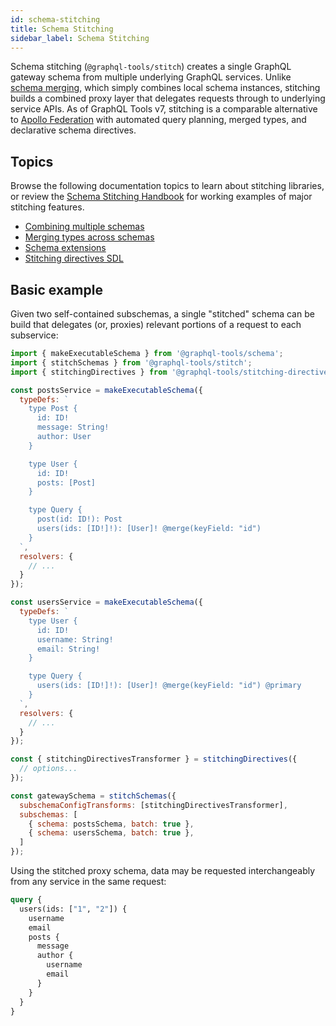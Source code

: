 ```yaml
---
id: schema-stitching
title: Schema Stitching
sidebar_label: Schema Stitching
---
```


Schema stitching (`@graphql-tools/stitch`) creates a single GraphQL gateway schema from multiple underlying GraphQL services. Unlike [schema merging](/docs/merge-schemas), which simply combines local schema instances, stitching builds a combined proxy layer that delegates requests through to underlying service APIs. As of GraphQL Tools v7, stitching is a comparable alternative to [Apollo Federation](https://www.apollographql.com/docs/federation/) with automated query planning, merged types, and declarative schema directives.

## Topics

Browse the following documentation topics to learn about stitching libraries, or review the [Schema Stitching Handbook](https://github.com/gmac/schema-stitching-handbook) for working examples of major stitching features.

- [Combining multiple schemas](/docs/stitch-combining-schemas)
- [Merging types across schemas](/docs/stitch-type-merging)
- [Schema extensions](/docs/stitch-type-merging)
- [Stitching directives SDL](/docs/stitch-directives-sdl)

## Basic example

Given two self-contained subschemas, a single "stitched" schema can be build that delegates (or, proxies) relevant portions of a request to each subservice:

```js
import { makeExecutableSchema } from '@graphql-tools/schema';
import { stitchSchemas } from '@graphql-tools/stitch';
import { stitchingDirectives } from '@graphql-tools/stitching-directives';

const postsService = makeExecutableSchema({
  typeDefs: `
    type Post {
      id: ID!
      message: String!
      author: User
    }

    type User {
      id: ID!
      posts: [Post]
    }

    type Query {
      post(id: ID!): Post
      users(ids: [ID!]!): [User]! @merge(keyField: "id")
    }
  `,
  resolvers: {
    // ...
  }
});

const usersService = makeExecutableSchema({
  typeDefs: `
    type User {
      id: ID!
      username: String!
      email: String!
    }

    type Query {
      users(ids: [ID!]!): [User]! @merge(keyField: "id") @primary
    }
  `,
  resolvers: {
    // ...
  }
});

const { stitchingDirectivesTransformer } = stitchingDirectives({
  // options...
});

const gatewaySchema = stitchSchemas({
  subschemaConfigTransforms: [stitchingDirectivesTransformer],
  subschemas: [
    { schema: postsSchema, batch: true },
    { schema: usersSchema, batch: true },
  ]
});
```

Using the stitched proxy schema, data may be requested interchangeably from any service in the same request:

```graphql
query {
  users(ids: ["1", "2"]) {
    username
    email
    posts {
      message
      author {
        username
        email
      }
    }
  }
}
```
